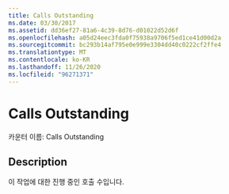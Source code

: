 ```yaml
---
title: Calls Outstanding
ms.date: 03/30/2017
ms.assetid: dd36ef27-81a6-4c39-8d76-d01022d52d6f
ms.openlocfilehash: a05d24eec3fda0f75938a9706f5ed1ce41d00d2a
ms.sourcegitcommit: bc293b14af795e0e999e3304dd40c0222cf2ffe4
ms.translationtype: MT
ms.contentlocale: ko-KR
ms.lasthandoff: 11/26/2020
ms.locfileid: "96271371"
---
```

# <a name="calls-outstanding"></a>Calls Outstanding

카운터 이름: Calls Outstanding  
  
## <a name="description"></a>Description  

 이 작업에 대한 진행 중인 호출 수입니다.
